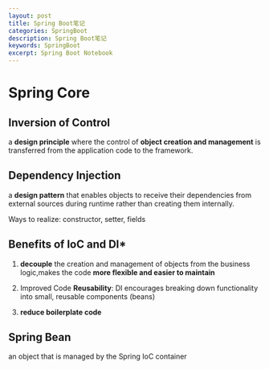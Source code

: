 ```yaml
---
layout: post
title: Spring Boot笔记
categories: SpringBoot
description: Spring Boot笔记
keywords: SpringBoot
excerpt: Spring Boot Notebook
---
```


# Spring Core
## Inversion of Control
a **design principle** where the control of **object creation and management** is transferred from the application code to the framework.

## Dependency Injection
a **design pattern** that enables objects to receive their dependencies from external sources during runtime rather than creating them internally.

Ways to realize: constructor, setter, fields

## Benefits of IoC and DI*
1. **decouple** the creation and management of objects from the business logic,makes the code **more flexible and easier to maintain**

2. Improved Code **Reusability**: DI encourages breaking down functionality into small, reusable components (beans)

3. **reduce boilerplate code**

## Spring Bean
an object that is managed by the Spring IoC container